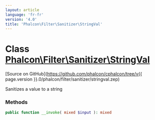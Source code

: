 ```yaml
---
layout: article
language: 'fr-fr'
version: '4.0'
title: 'Phalcon\Filter\Sanitizer\StringVal'
---
```

# Class [Phalcon\Filter\Sanitizer\StringVal](Phalcon_Filter_Sanitizer_StringVal)

[Source on GitHub](https://github.com/phalcon/cphalcon/tree/v{{ page.version }}.0/phalcon/filter/sanitizer/stringval.zep)

Sanitizes a value to a string

### Methods

```php
public function __invoke( mixed $input ): mixed
```